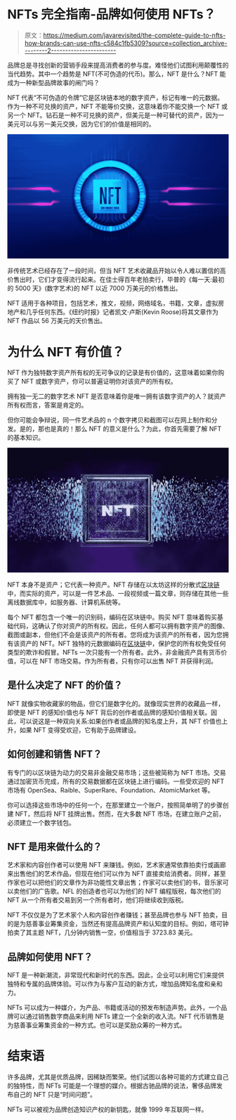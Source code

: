 # NFTs 完全指南-品牌如何使用 NFTs？

> 原文：<https://medium.com/javarevisited/the-complete-guide-to-nfts-how-brands-can-use-nfts-c584c1fb5309?source=collection_archive---------2----------------------->

品牌总是寻找创新的营销手段来提高消费者的参与度。难怪他们试图利用颠覆性的当代趋势。其中一个趋势是 NFT(不可伪造的代币)。那么，NFT 是什么？NFT 能成为一种新型品牌故事的闸门吗？

NFT 代表“不可伪造的令牌”它是区块链本地的数字资产，标记有唯一的元数据。作为一种不可兑换的资产，NFT 不能等价交换，这意味着你不能交换一个 NFT 或另一个 NFT。钻石是一种不可兑换的资产，但美元是一种可替代的资产，因为一美元可以与另一美元交换，因为它们的价值是相同的。

![](img/f65bb0d163f49e63c934068c5ed2609d.png)

非传统艺术已经存在了一段时间，但当 NFT 艺术收藏品开始以令人难以置信的高价售出时，它们才变得流行起来。在佳士得百年老拍卖行，毕普的《每一天:最初的 5000 天》(数字艺术)的 NFT 以近 7000 万美元的价格售出。

NFT 适用于各种项目，包括艺术，推文，视频，网络域名，书籍，文章，虚拟房地产和几乎任何东西。《纽约时报》记者凯文·卢斯(Kevin Roose)将其文章作为 NFT 作品以 56 万美元的天价售出。

# 为什么 NFT 有价值？

NFT 作为独特数字资产所有权的无可争议的记录是有价值的，这意味着如果你购买了 NFT 或数字资产，你可以普遍证明你对该资产的所有权。

拥有独一无二的数字艺术 NFT 是否意味着你是唯一拥有该数字资产的人？就资产所有权而言，答案是肯定的。

但你可能会争辩说，同一件艺术品的 n 个数字拷贝和截图可以在网上制作和分发。是的，那也是真的！那么 NFT 的意义是什么？为此，你首先需要了解 NFT 的基本知识。

![](img/ea6a1912a3580666a14b59911fafeff6.png)

NFT 本身不是资产；它代表一种资产。NFT 存储在以太坊这样的分散式[区块链](https://javarevisited.blogspot.com/2020/07/top-5-online-courses-to-learn-blockchain.html#axzz6tFYADc00)中，而实际的资产，可以是一件艺术品、一段视频或一篇文章，则存储在其他一些离线数据库中，如服务器、计算机系统等。

每个 NFT 都包含一个唯一的识别码，编码在区块链中。购买 NFT 意味着购买基础代码，这确认了你对资产的所有权。因此，任何人都可以拥有数字资产的图像、截图或副本，但他们不会是该资产的所有者。您将成为该资产的所有者，因为您拥有该资产的 NFT。NFT 独特的元数据编码在[区块链](/javarevisited/best-blockchain-courses-and-certification-in-2020-63729f8f04d0)中，保护您的所有权免受任何类型的欺诈和假冒。NFTs 一次只能有一个所有者。此外，非金融资产具有货币价值，可以在 NFT 市场交易。作为所有者，只有你可以出售 NFT 并获得利润。

## 是什么决定了 NFT 的价值？

NFT 就像实物收藏家的物品，但它们是数字化的。就像现实世界的收藏品一样，即使是 NFT 的感知价值也与 NFT 背后的创作者或品牌的感知价值相关联。因此，可以说这是一种双向关系:如果创作者或品牌的知名度上升，其 NFT 价值也上升，如果 NFT 变得受欢迎，它有助于品牌建设。

## **如何创建和销售 NFT？**

有专门的以区块链为动力的交易非金融交易市场；这些被简称为 NFT 市场。交易通过加密货币完成，所有的交易数据都在区块链上进行编码。一些受欢迎的 NFT 市场有 OpenSea、Raible、SuperRare、Foundation、AtomicMarket 等。

你可以选择这些市场中的任何一个，在那里建立一个账户，按照简单明了的步骤创建 NFT，然后将 NFT 挂牌出售。然而，在大多数 NFT 市场，在建立账户之前，必须建立一个数字钱包。

## NFT 是用来做什么的？

艺术家和内容创作者可以使用 NFT 来赚钱。例如，艺术家通常依靠拍卖行或画廊来出售他们的艺术作品，但现在他们可以作为 NFT 直接卖给消费者。同样，甚至作家也可以把他们的文章作为非功能性文章出售；作家可以卖他们的书，音乐家可以卖他们的广告歌。NFL 的创造者也可以为他们的 NFT 编程版税，每次他们的 NFT 从一个所有者交易到另一个所有者时，他们将继续收到版税。

NFT 不仅仅是为了艺术家个人和内容创作者赚钱；甚至品牌也参与 NFT 拍卖，目的是为慈善事业筹集资金，当然还有提高品牌资产和认知度的目标。例如，塔可钟拍卖了其主题 NFT，几分钟内销售一空，价值相当于 3723.83 美元。

## 品牌如何使用 NFT？

NFT 是一种新潮流，非常现代和新时代的东西。因此，企业可以利用它们来提供独特和专属的品牌体验。可以作为与客户互动的新方式，增加品牌知名度和亲和力。

NFTs 可以成为一种媒介，为产品、书籍或活动的预发布制造声势。此外，一个品牌可以通过销售数字商品来利用 NFTs 建立一个全新的收入流。NFT 代币销售是为慈善事业筹集资金的一种方式。也可以是奖励众筹的一种方式。

# 结束语

许多品牌，尤其是优质品牌，因稀缺而繁荣。他们试图以各种可能的方式建立自己的独特性，而 NFTs 可能是一个理想的媒介。根据古驰品牌的说法，奢侈品牌发布自己的 NFT 只是“时间问题”。

NFTs 可以被视为品牌创造知识产权的新钥匙，就像 1999 年互联网一样。